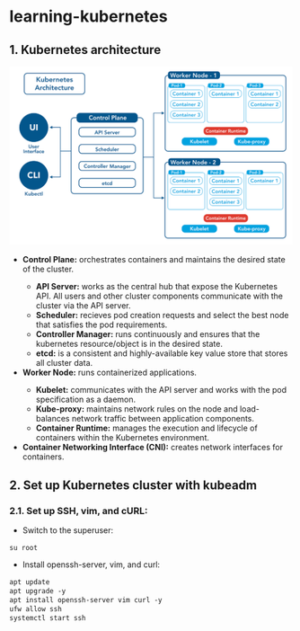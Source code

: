 # learning-kubernetes

## 1. Kubernetes architecture

<p align="center">
    <img src="https://github.com/nitsvutt/learning-kubernetes/blob/main/image/kubernetes-architecture-diagram.png" title="Kubernetes architecture" alt="kubernetes architecture" width=700/>
</p>

<p>
    <ul>
        <li><b>Control Plane:</b> orchestrates containers and maintains the desired state of the cluster.</li>
        <ul>
            <li><b>API Server:</b> works as the central hub that expose the Kubernetes API. All users and other cluster components communicate with the cluster via the API server.</li>
            <li><b>Scheduler:</b> recieves pod creation requests and select the best node that satisfies the pod requirements.</li>
            <li><b>Controller Manager:</b> runs continuously and ensures that the kubernetes resource/object is in the desired state.</li>
            <li><b>etcd:</b> is a consistent and highly-available key value store that stores all cluster data.</li>
        </ul>
        <li><b>Worker Node:</b> runs containerized applications.</li>
        <ul>
            <li><b>Kubelet:</b> communicates with the API server and works with the pod specification as a daemon.</li>
            <li><b>Kube-proxy:</b> maintains network rules on the node and load-balances network traffic between application components.</li>
            <li><b>Container Runtime:</b> manages the execution and lifecycle of containers within the Kubernetes environment.</li>
        </ul>
        <li><b>Container Networking Interface (CNI):</b> creates network interfaces for containers.</li>
    </ul>
</p>

## 2. Set up Kubernetes cluster with kubeadm

### 2.1. Set up SSH, vim, and cURL:
- Switch to the superuser:
```
su root
```
- Install openssh-server, vim, and curl:
```
apt update
apt upgrade -y
apt install openssh-server vim curl -y
ufw allow ssh
systemctl start ssh
```